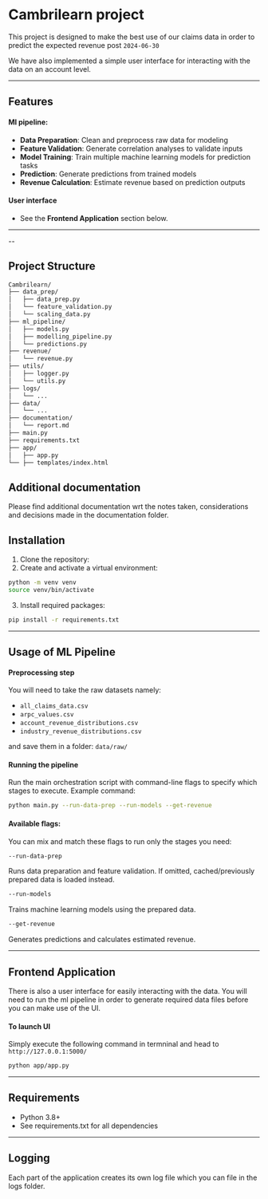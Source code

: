 # Cambrilearn project

This project is designed to make the best use of our claims data in order to predict the expected revenue post `2024-06-30`

We have also implemented a simple user interface for interacting with the data on an account level.

---

## Features

#### Ml pipeline:
- **Data Preparation**: Clean and preprocess raw data for modeling
- **Feature Validation**: Generate correlation analyses to validate inputs
- **Model Training**: Train multiple machine learning models for prediction tasks
- **Prediction**: Generate predictions from trained models
- **Revenue Calculation**: Estimate revenue based on prediction outputs

#### User interface
- See the **Frontend Application** section below.
---

--

## Project Structure 
```bash
Cambrilearn/
├── data_prep/
│   ├── data_prep.py
│   └── feature_validation.py
│   └── scaling_data.py
├── ml_pipeline/
│   ├── models.py
│   ├── modelling_pipeline.py
│   └── predictions.py
├── revenue/
│   └── revenue.py
├── utils/
│   ├── logger.py
│   └── utils.py
├── logs/
│   └── ...
├── data/
│   └── ...
├── documentation/
│   └── report.md
├── main.py
├── requirements.txt
├── app/
│   ├── app.py
└── ├── templates/index.html
```

## Additional documentation
Please find additional documentation wrt the notes taken, considerations and decisions made in the documentation folder.

## Installation

1. Clone the repository:
2. Create and activate a virtual environment:
```bash
python -m venv venv
source venv/bin/activate
```
3. Install required packages:
```bash
pip install -r requirements.txt
```

---

## Usage of ML Pipeline

#### Preprocessing step
You will need to take the raw datasets namely:
- `all_claims_data.csv`
- `arpc_values.csv`
- `account_revenue_distributions.csv`
- `industry_revenue_distributions.csv`

and save them in a folder: `data/raw/`

#### Running the pipeline
Run the main orchestration script with command-line flags to specify which stages to execute.
Example command:
```bash
python main.py --run-data-prep --run-models --get-revenue
```

#### Available flags:
You can mix and match these flags to run only the stages you need:

```bash
--run-data-prep
```
Runs data preparation and feature validation. If omitted, cached/previously prepared data is loaded instead.
```bash
--run-models
```
Trains machine learning models using the prepared data.
```bash
--get-revenue
```
Generates predictions and calculates estimated revenue.

--- 
## Frontend Application

There is also a user interface for easily interacting with the data.
You will need to run the ml pipeline in order to generate required data files before you can make use of the UI.

#### To launch UI
Simply execute the following command in termninal and head to `http://127.0.0.1:5000/`
```bash
python app/app.py
```

---

## Requirements
- Python 3.8+
- See requirements.txt for all dependencies

---

## Logging
Each part of the application creates its own log file which you can file in the logs folder.
